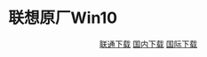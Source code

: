 # 联想原厂Win10

<p align="center">
    <a class="btn" rel="noopener noreferrer" href="https://download.fuibafuyu.cn/d/123/System/Windows/OEM/Win10-1903-Lenovo.iso">联通下载</a>
    <a class="btn" rel="noopener noreferrer" href="https://download.fuibafuyu.cn/d/Ali/System/Windows/OEM/Win10-1903-Lenovo.iso">国内下载</a>
    <a class="btn" rel="noopener noreferrer" href="https://download.fuibafuyu.cn/d/OD/System/Windows/OEM/Win10-1903-Lenovo.iso">国际下载</a>
</p>